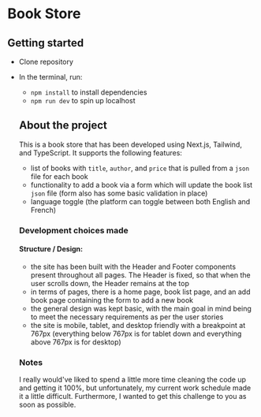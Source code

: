 # Book Store

## Getting started

- Clone repository
- In the terminal, run:

  - `npm install` to install dependencies
  - `npm run dev` to spin up localhost

  ## About the project

  This is a book store that has been developed using Next.js, Tailwind, and TypeScript. It supports the following features:

  - list of books with `title`, `author`, and `price` that is pulled from a `json` file for each book
  - functionality to add a book via a form which will update the book list `json` file (form also has some basic validation in place)
  - language toggle (the platform can toggle between both English and French)

  ### Development choices made

  #### Structure / Design:

  - the site has been built with the Header and Footer components present throughout all pages. The Header is fixed, so that when the user scrolls down, the Header remains at the top
  - in terms of pages, there is a home page, book list page, and an add book page containing the form to add a new book
  - the general design was kept basic, with the main goal in mind being to meet the necessary requirements as per the user stories
  - the site is mobile, tablet, and desktop friendly with a breakpoint at 767px (everything below 767px is for tablet down and everything above 767px is for desktop)

  ### Notes

  I really would've liked to spend a little more time cleaning the code up and getting it 100%, but unfortunately, my current work schedule made it a little difficult. Furthermore, I wanted to get this challenge to you as soon as possible.
